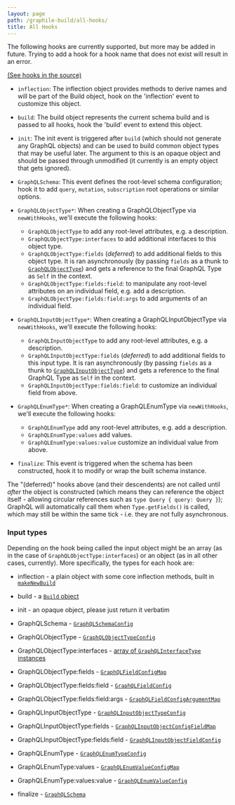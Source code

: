 ```yaml
---
layout: page
path: /graphile-build/all-hooks/
title: All Hooks
---
```


The following hooks are currently supported, but more may be added in future.
Trying to add a hook for a hook name that does not exist will result in an
error.

[(See hooks in the source)](https://github.com/graphile/graphile-engine/blob/v4.4.4/packages/graphile-build/src/SchemaBuilder.js#L167-L230)

- `inflection`: The inflection object provides methods to derive names and will
  be part of the Build object, hook on the 'inflection' event to customize this
  object.

- `build`: The build object represents the current schema build and is passed to
  all hooks, hook the 'build' event to extend this object.

- `init`: The init event is triggered after `build` (which should not generate
  any GraphQL objects) and can be used to build common object types that may be
  useful later. The argument to this is an opaque object and should be passed
  through unmodified (it currently is an empty object that gets ignored).

- `GraphQLSchema`: This event defines the root-level schema configuration; hook
  it to add `query`, `mutation`, `subscription` root operations or similar
  options.

- `GraphQLObjectType*`: When creating a GraphQLObjectType via `newWithHooks`,
  we'll execute the following hooks:

  - `GraphQLObjectType` to add any root-level attributes, e.g. a description.
  - `GraphQLObjectType:interfaces` to add additional interfaces to this object
    type.
  - `GraphQLObjectType:fields` (_deferred_) to add additional fields to this
    object type. It is ran asynchronously (by passing `fields` as a thunk to
    [`GraphQLObjectType`](https://graphql.org/graphql-js/type/#graphqlobjecttype))
    and gets a reference to the final GraphQL Type as `Self` in the context.
  - `GraphQLObjectType:fields:field`: to manipulate any root-level attributes on
    an individual field, e.g. add a description.
  - `GraphQLObjectType:fields:field:args` to add arguments of an individual
    field.

- `GraphQLInputObjectType*`: When creating a GraphQLInputObjectType via
  `newWithHooks`, we'll execute the following hooks:

  - `GraphQLInputObjectType` to add any root-level attributes, e.g. a
    description.
  - `GraphQLInputObjectType:fields` (_deferred_) to add additional fields to
    this input type. It is ran asynchronously (by passing `fields` as a thunk to
    [`GraphQLInputObjectType`](https://graphql.org/graphql-js/type/#graphqlinputobjecttype))
    and gets a reference to the final GraphQL Type as `Self` in the context.
  - `GraphQLInputObjectType:fields:field`: to customize an individual field from
    above.

- `GraphQLEnumType*`: When creating a GraphQLEnumType via `newWithHooks`, we'll
  execute the following hooks:

  - `GraphQLEnumType` add any root-level attributes, e.g. add a description.
  - `GraphQLEnumType:values` add values.
  - `GraphQLEnumType:values:value` customize an individual value from above.

- `finalize`: This event is triggered when the schema has been constructed, hook
  it to modify or wrap the built schema instance.

The "(deferred)" hooks above (and their descendents) are not called until
_after_ the object is constructed (which means they can reference the object
itself - allowing circular references such as `type Query { query: Query }`);
GraphQL will automatically call them when `Type.getFields()` is called, which
may still be within the same tick - i.e. they are not fully asynchronous.

<!-- TODO: note about (discouraged) removing of options during a hook -->

### Input types

Depending on the hook being called the input object might be an array (as in the
case of `GraphQLObjectType:interfaces`) or an object (as in all other cases,
currently). More specifically, the types for each hook are:

- inflection - a plain object with some core inflection methods, built in
  [`makeNewBuild`](https://github.com/graphile/graphile-engine/blob/v4.4.4/packages/graphile-build/src/makeNewBuild.js#L929-L997)
- build - a [`Build` object](/graphile-build/build-object/)
- init - an opaque object, please just return it verbatim

- GraphQLSchema -
  [`GraphQLSchemaConfig`](http://graphql.org/graphql-js/type/#graphqlschema)

- GraphQLObjectType -
  [`GraphQLObjectTypeConfig`](http://graphql.org/graphql-js/type/#graphqlobjecttype)
- GraphQLObjectType:interfaces -
  [array of `GraphQLInterfaceType` instances](http://graphql.org/graphql-js/type/#graphqlinterfacetype)
- GraphQLObjectType:fields -
  [`GraphQLFieldConfigMap`](http://graphql.org/graphql-js/type/#graphqlobjecttype)
- GraphQLObjectType:fields:field -
  [`GraphQLFieldConfig`](http://graphql.org/graphql-js/type/#graphqlobjecttype)
- GraphQLObjectType:fields:field:args -
  [`GraphQLFieldConfigArgumentMap`](http://graphql.org/graphql-js/type/#graphqlobjecttype)

- GraphQLInputObjectType -
  [`GraphQLInputObjectTypeConfig`](http://graphql.org/graphql-js/type/#graphqlinputobjecttype)
- GraphQLInputObjectType:fields -
  [`GraphQLInputObjectConfigFieldMap`](http://graphql.org/graphql-js/type/#graphqlinputobjecttype)
- GraphQLInputObjectType:fields:field -
  [`GraphQLInputObjectFieldConfig`](http://graphql.org/graphql-js/type/#graphqlinputobjecttype)

- GraphQLEnumType -
  [`GraphQLEnumTypeConfig`](http://graphql.org/graphql-js/type/#graphqlenumtype)
- GraphQLEnumType:values -
  [`GraphQLEnumValueConfigMap`](http://graphql.org/graphql-js/type/#graphqlenumtype)
- GraphQLEnumType:values:value -
  [`GraphQLEnumValueConfig`](http://graphql.org/graphql-js/type/#graphqlenumtype)

- finalize -
  [`GraphQLSchema`](http://graphql.org/graphql-js/type/#graphqlschema)

<!-- TODO: document the scope of each hook -->
